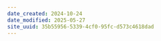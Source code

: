 ```yaml
---
date_created: 2024-10-24
date_modified: 2025-05-27
site_uuid: 35b55956-5339-4cf0-95fc-d573c4618dad
---
```


